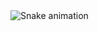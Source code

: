 <img src="https://raw.githubusercontent.com/fakeplastic3s/fakeplastic3s/output/snake.svg" alt="Snake animation" />

###
